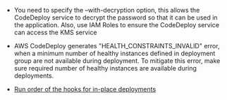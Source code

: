 - You need to specify the –with-decryption option, this allows the CodeDeploy service to decrypt the password so that it can be used in the application. Also, use IAM Roles to ensure the CodeDeploy service can access the KMS service

- AWS CodeDeploy generates "HEALTH_CONSTRAINTS_INVALID" error, when a minimum number of healthy instances defined in deployment group are not available during deployment. To mitigate this error, make sure required number of healthy instances are available during deployments.

- [Run order of the hooks for in-place deployments](https://docs.aws.amazon.com/codedeploy/latest/userguide/reference-appspec-file-structure-hooks.html#reference-appspec-file-structure-hooks-run-order)

